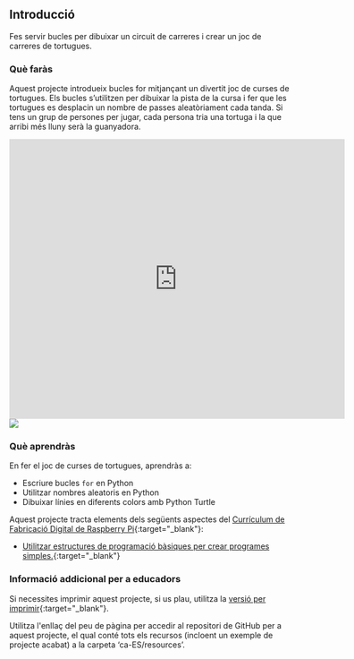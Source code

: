 ## Introducció

Fes servir bucles per dibuixar un circuit de carreres i crear un joc de carreres de tortugues.

### Què faràs

Aquest projecte introdueix bucles for mitjançant un divertit joc de curses de tortugues. Els bucles s’utilitzen per dibuixar la pista de la cursa i fer que les tortugues es desplacin un nombre de passes aleatòriament cada tanda. Si tens un grup de persones per jugar, cada persona tria una tortuga i la que arribi més lluny serà la guanyadora.

<div class="trinket">
  <iframe src="https://trinket.io/embed/python/58aeaf5b01?outputOnly=true&start=result" width="600" height="500" frameborder="0" marginwidth="0" marginheight="0" allowfullscreen>
  </iframe>
  <img src="images/race-finished.png">
</div>

### Què aprendràs

En fer el joc de curses de tortugues, aprendràs a:

+ Escriure bucles `for` en Python
+ Utilitzar nombres aleatoris en Python
+ Dibuixar línies en diferents colors amb Python Turtle

Aquest projecte tracta elements dels següents aspectes del [Currículum de Fabricació Digital de Raspberry Pi](https://rpf.io/curriculum){:target="_blank"}:

+ [Utilitzar estructures de programació bàsiques per crear programes simples.](https://www.raspberrypi.org/curriculum/programming/creator/){:target="_blank"}

### Informació addicional per a educadors

Si necessites imprimir aquest projecte, si us plau, utilitza la [versió per imprimir](https://projects.raspberrypi.org/ca-ES/projects/turtle-race/print){:target="_blank"}.

Utilitza l'enllaç del peu de pàgina per accedir al repositori de GitHub per a aquest projecte, el qual conté tots els recursos (incloent un exemple de projecte acabat) a la carpeta ‘ca-ES/resources’.